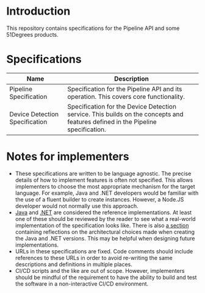 # Introduction

This repository contains specifications for the Pipeline API and some 51Degrees
products.

# Specifications

| Name                           | Description                                                                                                                 |
|--------------------------------|-----------------------------------------------------------------------------------------------------------------------------|
| Pipeline Specification         | Specification for the Pipeline API and its operation. This covers core functionality. |
| Device Detection Specification | Specification for the Device Detection service. This builds on the concepts and features defined in the Pipeline specification.   |

# Notes for implementers

- These specifications are written to be language agnostic. The precise
  details of how to implement features is often not specified. This allows
  implementers to choose the most appropriate mechanism for the target language.
  For example, Java and .NET developers would be familiar with the use of a
  fluent builder to create instances. However, a Node.JS developer would not
  normally use this approach.
- [Java](https://github.com/51Degrees/pipeline-java) and
  [.NET](https://github.com/51Degrees/pipeline-dotnet) are considered the reference
  implementations. At least one of these should be reviewed by the reader to
  see what a real-world implementation of the specification looks like. There
  is also [a section](pipeline-specification/reference-implementation-notes.md)
  containing reflections on the architectural choices made when creating the
  Java and .NET versions. This may be helpful when designing future implementations.
- URLs in these specifications are fixed. Code comments should include
  references to these URLs in order to avoid re-writing the same descriptions
  and definitions in multiple places.
- CI/CD scripts and the like are out of scope. However, implementers should be
  mindful of the requirement to have the ability to build and test the software
  in a non-interactive CI/CD environment.


